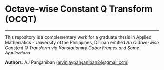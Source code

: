 # Octave-wise Constant Q Transform (OCQT)

---

This repository is a complementary work for a graduate thesis in Applied Mathematics - University of the Philippines, Diliman entitled *An Octave-wise Constant Q Transform via Nonstationary Gabor Frames and Some Applications*.

**Authors**: AJ Panganiban (arvinjaypanganiban24@gmail.com)
